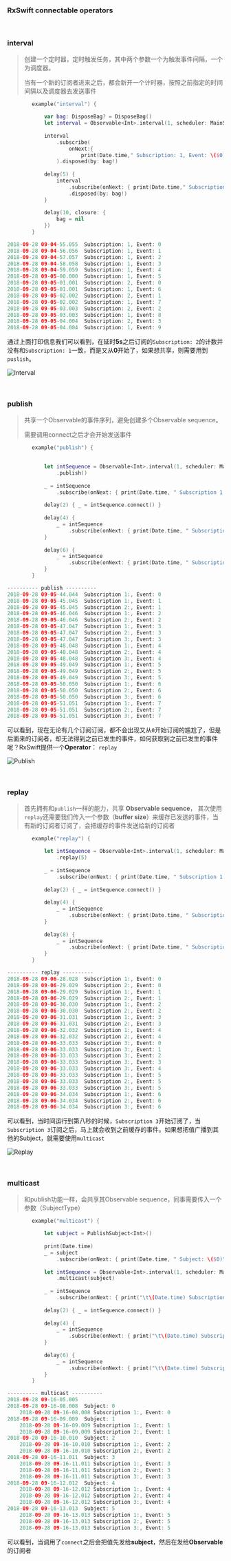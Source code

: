 ### RxSwift connectable operators

<br>



### interval

> 创建一个定时器，定时触发任务，其中两个参数一个为触发事件间隔，一个为调度器。
>
> 当有一个新的订阅者进来之后，都会新开一个计时器，按照之前指定的时间间隔以及调度器去发送事件

```swift
        example("interval") {
            
            var bag: DisposeBag? = DisposeBag()
            let interval = Observable<Int>.interval(1, scheduler: MainScheduler.instance)
            
            interval
                .subscribe(
                    onNext:{
                        print(Date.time," Subscription: 1, Event: \($0)") }
                ).disposed(by: bag!)
            
            delay(5) {
                interval
                    .subscribe(onNext: { print(Date.time," Subscription: 2, Event: \($0)") })
                    .disposed(by: bag!)
            }
            
            delay(10, closure: {
                bag = nil
            })
        }
```



```swift
2018-09-28 09-04-55.055  Subscription: 1, Event: 0
2018-09-28 09-04-56.056  Subscription: 1, Event: 1
2018-09-28 09-04-57.057  Subscription: 1, Event: 2
2018-09-28 09-04-58.058  Subscription: 1, Event: 3
2018-09-28 09-04-59.059  Subscription: 1, Event: 4
2018-09-28 09-05-00.000  Subscription: 1, Event: 5
2018-09-28 09-05-01.001  Subscription: 2, Event: 0
2018-09-28 09-05-01.001  Subscription: 1, Event: 6
2018-09-28 09-05-02.002  Subscription: 2, Event: 1
2018-09-28 09-05-02.002  Subscription: 1, Event: 7
2018-09-28 09-05-03.003  Subscription: 2, Event: 2
2018-09-28 09-05-03.003  Subscription: 1, Event: 8
2018-09-28 09-05-04.004  Subscription: 2, Event: 3
2018-09-28 09-05-04.004  Subscription: 1, Event: 9
```



通过上面打印信息我们可以看到，在延时**5s**之后订阅的`Subscription: 2`的计数并没有和`Subscription: 1`一致，而是又从**0**开始了，如果想共享，则需要用到`puslish`。



![Interval](http://reactivex.io/documentation/operators/images/interval.c.png)





<br>

### publish

> 共享一个Observable的事件序列，避免创建多个Observable sequence。
>
> 需要调用connect之后才会开始发送事件

```swift
        example("publish") {
            
            
            let intSequence = Observable<Int>.interval(1, scheduler: MainScheduler.instance)
                .publish()
            
            _ = intSequence
                .subscribe(onNext: { print(Date.time, " Subscription 1:, Event: \($0)") })
            
            delay(2) { _ = intSequence.connect() }
            
            delay(4) {
                _ = intSequence
                    .subscribe(onNext: { print(Date.time, " Subscription 2:, Event: \($0)") })
            }
            
            delay(6) {
                _ = intSequence
                    .subscribe(onNext: { print(Date.time, " Subscription 3:, Event: \($0)") })
            }
        }
```



```swift
---------- publish ----------
2018-09-28 09-05-44.044  Subscription 1:, Event: 0
2018-09-28 09-05-45.045  Subscription 1:, Event: 1
2018-09-28 09-05-45.045  Subscription 2:, Event: 1
2018-09-28 09-05-46.046  Subscription 1:, Event: 2
2018-09-28 09-05-46.046  Subscription 2:, Event: 2
2018-09-28 09-05-47.047  Subscription 1:, Event: 3
2018-09-28 09-05-47.047  Subscription 2:, Event: 3
2018-09-28 09-05-47.047  Subscription 3:, Event: 3
2018-09-28 09-05-48.048  Subscription 1:, Event: 4
2018-09-28 09-05-48.048  Subscription 2:, Event: 4
2018-09-28 09-05-48.048  Subscription 3:, Event: 4
2018-09-28 09-05-49.049  Subscription 1:, Event: 5
2018-09-28 09-05-49.049  Subscription 2:, Event: 5
2018-09-28 09-05-49.049  Subscription 3:, Event: 5
2018-09-28 09-05-50.050  Subscription 1:, Event: 6
2018-09-28 09-05-50.050  Subscription 2:, Event: 6
2018-09-28 09-05-50.050  Subscription 3:, Event: 6
2018-09-28 09-05-51.051  Subscription 1:, Event: 7
2018-09-28 09-05-51.051  Subscription 2:, Event: 7
2018-09-28 09-05-51.051  Subscription 3:, Event: 7
```

可以看到，现在无论有几个订阅订阅，都不会出现又从`0`开始订阅的尴尬了，但是后面来的订阅者，却无法得到之前已发生的事件，如何获取到之前已发生的事件呢？RxSwift提供一个**Operator**： `replay`



![Publish](http://reactivex.io/documentation/operators/images/publishConnect.c.png)



<br>

### replay

> 首先拥有和`publish`一样的能力，共享 **Observable sequence**， 其次使用`replay`还需要我们传入一个参数（**buffer size**）来缓存已发送的事件，当有新的订阅者订阅了，会把缓存的事件发送给新的订阅者

```swift
        example("replay") {
            
            let intSequence = Observable<Int>.interval(1, scheduler: MainScheduler.instance)
                .replay(5)
            
            _ = intSequence
                .subscribe(onNext: { print(Date.time, " Subscription 1:, Event: \($0)") })
            
            delay(2) { _ = intSequence.connect() }
            
            delay(4) {
                _ = intSequence
                    .subscribe(onNext: { print(Date.time, " Subscription 2:, Event: \($0)") })
            }
            
            delay(8) {
                _ = intSequence
                    .subscribe(onNext: { print(Date.time, " Subscription 3:, Event: \($0)") })
            }
        }
```



```swift
---------- replay ----------
2018-09-28 09-06-28.028  Subscription 1:, Event: 0
2018-09-28 09-06-29.029  Subscription 2:, Event: 0
2018-09-28 09-06-29.029  Subscription 1:, Event: 1
2018-09-28 09-06-29.029  Subscription 2:, Event: 1
2018-09-28 09-06-30.030  Subscription 1:, Event: 2
2018-09-28 09-06-30.030  Subscription 2:, Event: 2
2018-09-28 09-06-31.031  Subscription 1:, Event: 3
2018-09-28 09-06-31.031  Subscription 2:, Event: 3
2018-09-28 09-06-32.032  Subscription 1:, Event: 4
2018-09-28 09-06-32.032  Subscription 2:, Event: 4
2018-09-28 09-06-33.033  Subscription 3:, Event: 0
2018-09-28 09-06-33.033  Subscription 3:, Event: 1
2018-09-28 09-06-33.033  Subscription 3:, Event: 2
2018-09-28 09-06-33.033  Subscription 3:, Event: 3
2018-09-28 09-06-33.033  Subscription 3:, Event: 4
2018-09-28 09-06-33.033  Subscription 1:, Event: 5
2018-09-28 09-06-33.033  Subscription 2:, Event: 5
2018-09-28 09-06-33.033  Subscription 3:, Event: 5
2018-09-28 09-06-34.034  Subscription 1:, Event: 6
2018-09-28 09-06-34.034  Subscription 2:, Event: 6
2018-09-28 09-06-34.034  Subscription 3:, Event: 6
```

可以看到，当时间运行到第八秒的时候，`Subscription 3`开始订阅了，当`Subscription 3`订阅之后，马上就会收到之前缓存的事件。如果想把值广播到其他的Subject，就需要使用`multicast`



![Replay](http://reactivex.io/documentation/operators/images/replay.c.png)





<br>

### multicast

> 和publish功能一样，会共享其Observable sequence，同事需要传入一个参数（SubjectType）



```swift
        example("multicast") {
            
            let subject = PublishSubject<Int>()
            
            print(Date.time)
            _ = subject
                .subscribe(onNext: { print(Date.time, " Subject: \($0)") })
            
            let intSequence = Observable<Int>.interval(1, scheduler: MainScheduler.instance)
                .multicast(subject)
            
            _ = intSequence
                .subscribe(onNext: { print("\t\(Date.time) Subscription 1:, Event: \($0)") })
            
            delay(2) { _ = intSequence.connect() }
            
            delay(4) {
                _ = intSequence
                    .subscribe(onNext: { print("\t\(Date.time) Subscription 2:, Event: \($0)") })
            }
            
            delay(6) {
                _ = intSequence
                    .subscribe(onNext: { print("\t\(Date.time) Subscription 3:, Event: \($0)") })
            }
        }
```





```swift
---------- multicast ----------
2018-09-28 09-16-05.005
2018-09-28 09-16-08.008  Subject: 0
	2018-09-28 09-16-08.008 Subscription 1:, Event: 0
2018-09-28 09-16-09.009  Subject: 1
	2018-09-28 09-16-09.009 Subscription 1:, Event: 1
	2018-09-28 09-16-09.009 Subscription 2:, Event: 1
2018-09-28 09-16-10.010  Subject: 2
	2018-09-28 09-16-10.010 Subscription 1:, Event: 2
	2018-09-28 09-16-10.010 Subscription 2:, Event: 2
2018-09-28 09-16-11.011  Subject: 3
	2018-09-28 09-16-11.011 Subscription 1:, Event: 3
	2018-09-28 09-16-11.011 Subscription 2:, Event: 3
	2018-09-28 09-16-11.011 Subscription 3:, Event: 3
2018-09-28 09-16-12.012  Subject: 4
	2018-09-28 09-16-12.012 Subscription 1:, Event: 4
	2018-09-28 09-16-12.012 Subscription 2:, Event: 4
	2018-09-28 09-16-12.012 Subscription 3:, Event: 4
2018-09-28 09-16-13.013  Subject: 5
	2018-09-28 09-16-13.013 Subscription 1:, Event: 5
	2018-09-28 09-16-13.013 Subscription 2:, Event: 5
	2018-09-28 09-16-13.013 Subscription 3:, Event: 5
```

可以看到，当调用了`connect`之后会把值先发给**subject**，然后在发给**Observable**的订阅者

